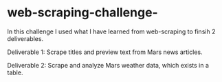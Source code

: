 # web-scraping-challenge-

In this challenge I used what I have learned from web-scraping to finsih 2 deliverables.

Deliverable 1: Scrape titles and preview text from Mars news articles.

Deliverable 2: Scrape and analyze Mars weather data, which exists in a table.

